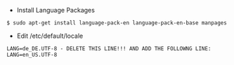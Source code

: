
* Install Language Packages
```
$ sudo apt-get install language-pack-en language-pack-en-base manpages
```
* Edit /etc/default/locale
```
LANG=de_DE.UTF-8 - DELETE THIS LINE!!! AND ADD THE FOLLOWNG LINE:
LANG=en_US.UTF-8
```
